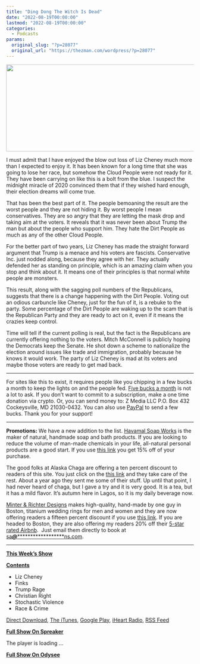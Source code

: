 ```yaml
---
title: "Ding Dong The Witch Is Dead"
date: "2022-08-19T00:00:00"
lastmod: "2022-08-19T00:00:00"
categories:
  - Podcasts
params:
  original_slug: "?p=28077"
  original_url: "https://thezman.com/wordpress/?p=28077"
---
```


[<img
src="http://thezman.com/wordpress/wp-content/uploads/2018/01/Power-Hour.png"
decoding="async" width="600" height="233" />](http://thezman.com/wordpress/wp-content/uploads/2018/01/Power-Hour.png)

I must admit that I have enjoyed the blow out loss of Liz Cheney much
more than I expected to enjoy it. It has been known for a long time that
she was going to lose her race, but somehow the Cloud People were not
ready for it. They have been carrying on like this is a bolt from the
blue. I suspect the midnight miracle of 2020 convinced them that if they
wished hard enough, their election dreams will come true.

That has been the best part of it. The people bemoaning the result are
the worst people and they are not hiding it. By worst people I mean
conservatives. They are so angry that they are letting the mask drop and
taking aim at the voters. It reveals that it was never been about Trump
the man but about the people who support him. They hate the Dirt People
as much as any of the other Cloud People.

For the better part of two years, Liz Cheney has made the straight
forward argument that Trump is a menace and his voters are fascists.
Conservative Inc. just nodded along, because they agree with her. They
actually defended her as standing on principle, which is an amazing
claim when you stop and think about it. It means one of their principles
is that normal white people are monsters.

This result, along with the sagging poll numbers of the Republicans,
suggests that there is a change happening with the Dirt People. Voting
out an odious carbuncle like Cheney, just for the fun of it, is a rebuke
to the party. Some percentage of the Dirt People are waking up to the
scam that is the Republican Party and they are ready to act on it, even
if it means the crazies keep control.

Time will tell if the current polling is real, but the fact is the
Republicans are currently offering nothing to the voters. Mitch
McConnell is publicly hoping the Democrats keep the Senate. He shot down
a scheme to nationalize the election around issues like trade and
immigration, probably because he knows it would work. The party of Liz
Cheney is mad at its voters and maybe those voters are ready to get mad
back.

------------------------------------------------------------------------

For sites like this to exist, it requires people like you chipping in a
few bucks a month to keep the lights on and the people fed.
<a href="https://www.subscribestar.com/the-z-blog"
rel="noopener noreferrer" target="_blank">Five bucks a month</a> is not
a lot to ask. If you don’t want to commit to a subscription, make a one
time donation via crypto. Or, you can send money to: Z Media LLC P.O.
Box 432 Cockeysville, MD 21030-0432. You can also use <a
href="https://www.paypal.com/cgi-bin/webscr?cmd=_s-xclick&amp;hosted_button_id=UDAS2Q8JYA6CN&amp;source=url"
rel="noopener noreferrer" target="_blank">PayPal</a> to send a few
bucks. Thank you for your support!

------------------------------------------------------------------------

**Promotions:** We have a new addition to the list.
<a href="https://havamalsoapworks.com/" rel="noopener"
target="_blank">Havamal Soap Works</a> is the maker of natural, handmade
soap and bath products. If you are looking to reduce the volume of
man-made chemicals in your life, all-natural personal products are a
good start. If you use
<a href="https://havamalsoapworks.com/discount/ZMAN" rel="noopener"
target="_blank">this link</a> you get 15% off of your purchase.

The good folks at Alaska Chaga are offering a ten percent discount to
readers of this site. You just click on the
<a href="https://alaskachaga.us/discount/ZMAN" rel="noopener noreferrer"
target="_blank">this link</a> and they take care of the rest. About a
year ago they sent me some of their stuff. Up until that point, I had
never heard of chaga, but I gave a try and it is very good. It is a tea,
but it has a mild flavor. It’s autumn here in Lagos, so it is my daily
beverage now.

<a href="https://www.minterandrichterdesigns.com/"
rel="noreferrer nofollow noopener" target="_blank">Minter &amp; Richter
Designs</a> makes high-quality, hand-made by one guy in Boston, titanium
wedding rings for men and women and they are now offering readers a
fifteen percent discount if you use
<a href="https://www.minterandrichterdesigns.com/discount/ZMAN"
rel="noreferrer nofollow noopener" target="_blank">this link</a>.
<span class="highlight"><span class="colour"><span class="font"><span class="size">If
you are headed to Boston, they are also offering my readers 20% off
their <a
href="https://www.airbnb.com/users/7988017/listings?user_id=7988017&amp;s=3"
rel="noopener noreferrer" target="_blank">5-star rated Airbnb</a>.  Just
email them directly to book at
<a href="mailto:sa***@*********************ns.com"
data-original-string="QzgunD6U2JffoTpDZBO7HQ==cb7qddyncBTz52QolLYJ53ICIcAsO9IBsq+TDYjEG86yNMMCuNvJ2ctZy9aKjcfB+aX"><span
class="apbct-email-encoder"
data-original-string="CVlQhl8RfLk81EcEwiN+dw==cb7OsKxCvVaugkZJOJhaE9/mUBv27U7iIjPWqE4H7BzLM9CqiAiP8Rl8L4BgUf5QuM3"
title="This contact has been encoded by Anti-Spam by CleanTalk. Click to decode. To finish the decoding make sure that JavaScript is enabled in your browser.">sa<span
class="apbct-blur">***</span>@<span
class="apbct-blur">*********************</span>ns.com</span></a>.</span></span></span></span>

------------------------------------------------------------------------

**<u>This Week’s Show</u>**

**<u>Contents</u>**

-   Liz Cheney
-   Finks
-   Trump Rage
-   Christian Right
-   Stochastic Violence
-   Race & Crime

<a href="https://api.spreaker.com/v2/episodes/50955099/download.mp3"
rel="noopener" target="_blank">Direct Download</a>, <a
href="https://itunes.apple.com/us/podcast/the-z-blog-power-hour/id1262799640?mt=2"
rel="noopener noreferrer" target="_blank">The iTunes</a>, <a
href="https://podcasts.google.com/?feed=aHR0cHM6Ly93d3cuc3ByZWFrZXIuY29tL3Nob3cvMjU4OTY1Ny9lcGlzb2Rlcy9mZWVk"
rel="noopener noreferrer" target="_blank">Google Play</a>, <a href="https://www.iheart.com/podcast/the-z-blog-power-hour-29246491/"
rel="noopener noreferrer" target="_blank">iHeart Radio,</a>
<a href="https://www.spreaker.com/show/2589657/episodes/feed"
rel="noopener noreferrer" target="_blank">RSS Feed</a>

**<u>Full Show On Spreaker</u>**

The player is loading ...

<span class="widget_spinner dark"></span>

**<u>Full Show On Odysee</u>**
